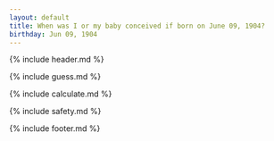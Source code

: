 ```yaml
---
layout: default
title: When was I or my baby conceived if born on June 09, 1904?
birthday: Jun 09, 1904
---
```


{% include header.md %}

{% include guess.md %}

{% include calculate.md %}

{% include safety.md %}

{% include footer.md %}



